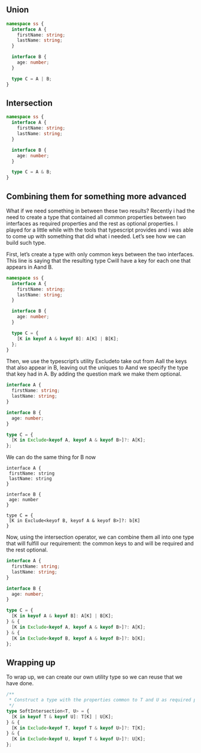 ## Union

```ts
namespace ss {
  interface A {
    firstName: string;
    lastName: string;
  }

  interface B {
    age: number;
  }

  type C = A | B;
}
```

## Intersection

```ts
namespace ss {
  interface A {
    firstName: string;
    lastName: string;
  }

  interface B {
    age: number;
  }

  type C = A & B;
}
```

## Combining them for something more advanced

What if we need something in between these two results? Recently i had the need to create a type that contained all common properties between two interfaces as required properties and the rest as optional properties. I played for a little while with the tools that typescript provides and i was able to come up with something that did what i needed. Let’s see how we can build such type.

First, let’s create a type with only common keys between the two interfaces. This line is saying that the resulting type Cwill have a key for each one that appears in Aand B.

```ts
namespace ss {
  interface A {
    firstName: string;
    lastName: string;
  }

  interface B {
    age: number;
  }

  type C = {
    [K in keyof A & keyof B]: A[K] | B[K];
  };
}
```

Then, we use the typescript’s utility Excludeto take out from Aall the keys that also appear in B, leaving out the uniques to Aand we specify the type that key had in A. By adding the question mark we make them optional.

```ts
interface A {
  firstName: string;
  lastName: string;
}

interface B {
  age: number;
}

type C = {
  [K in Exclude<keyof A, keyof A & keyof B>]?: A[K];
};
```

We can do the same thing for B now

```t
interface A {
 firstName: string
 lastName: string
}

interface B {
 age: number
}

type C = {
 [K in Exclude<keyof B, keyof A & keyof B>]?: b[K]
}
```

Now, using the intersection operator, we can combine them all into one type that will fulfill our requirement: the common keys to and will be required and the rest optional.

```ts
interface A {
  firstName: string;
  lastName: string;
}

interface B {
  age: number;
}

type C = {
  [K in keyof A & keyof B]: A[K] | B[K];
} & {
  [K in Exclude<keyof A, keyof A & keyof B>]?: A[K];
} & {
  [K in Exclude<keyof B, keyof A & keyof B>]?: b[K];
};
```

## Wrapping up

To wrap up, we can create our own utility type so we can reuse that we have done.

```ts
/**
 * Construct a type with the properties common to T and U as required properties and the rest as optional properties
 */
type SoftIntersection<T, U> = {
  [K in keyof T & keyof U]: T[K] | U[K];
} & {
  [K in Exclude<keyof T, keyof T & keyof U>]?: T[K];
} & {
  [K in Exclude<keyof U, keyof T & keyof U>]?: U[K];
};
```
